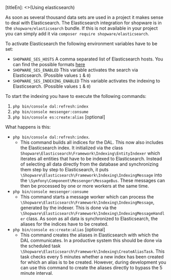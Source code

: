 [titleEn]: <>(Using elasticsearch)

As soon as several thousand data sets are used in a project it makes sense to deal with Elasticsearch.
The Elasticsearch integration for shopware is in the `shopware/elasticsearch` bundle. If this is not available in your project you can simply add it via `composer require shopware/elasticsearch`.

To activate Elasticsearch the following environment variables have to be set:
* `SHOPWARE_SES_HOSTS` A comma separated list of Elasticsearch hosts. You can find the possible formats [here](https://www.elastic.co/guide/en/elasticsearch/client/php-api/current/configuration.html#_inline_host_configuration)
* `SHOPWARE_SES_ENABLED` This variable activates the search via Elasticsearch. (Possible values `1` & `0`)
* `SHOPWARE_SES_INDEXING_ENABLED` This variable activates the indexing to Elasticsearch. (Possible values `1` & `0`)

To start the indexing you have to execute the following commands:
1. `php bin/console dal:refresh:index`
2. `php bin/console messenger:consume`
3. `php bin/console es:create:alias` [optional] 

What happens is this:

* `php bin/console dal:refresh:index`. 
  * This command builds all indices for the DAL. This now also includes the Elasticsearch index. It initialized via the class `Shopware\Elasticsearch\Framework\Indexing\EntityIndexer` which iterates all entities that have to be indexed to Elasticsearch. Instead of selecting all data directly from the database and synchronizing them step by step to Elasticsearch, it puts `\Shopware\Elasticsearch\Framework\Indexing\IndexingMessage` into the `\Symfony\Component\Messenger\MessageBus`. These messages can then be processed by one or more workers at the same time.
* `php bin/console messenger:consume`
  * This command starts a message worker which can process the `\Shopware\Elasticsearch\Framework\Indexing\IndexingMessage`, generated by the indexer. This is done via the `\Shopware\Elasticsearch\Framework\Indexing\IndexingMessageHandler` class. As soon as all data is synchronized to Elasticsearch, the aliases for the indices have to be created.
* `php bin/console es:create:alias` [optional]
  * This command creates the aliases in Elasticsearch with which the DAL communicates. In a productive system this should be done via the scheduled task `\Shopware\Elasticsearch\Framework\Indexing\CreateAliasTask`. This task checks every 5 minutes whether a new index has been created for which an alias is to be created. However, during development you can use this command to create the aliases directly to bypass the 5 minute interval.
